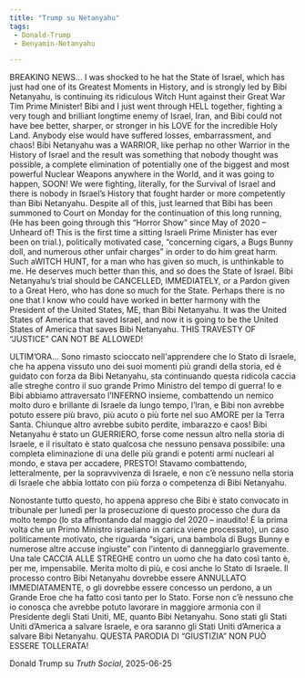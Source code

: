 ```yaml
---
title: "Trump su Netanyahu"
tags: 
 - Donald-Trump
 - Benyamin-Netanyahu 

---
```


BREAKING NEWS... I was shocked to he hat the State of Israel, which has just had one of its Greatest Moments in History, and is strongly led by Bibi Netanyahu, is continuing its ridiculous Witch Hunt against their Great War Tim Prime Minister! Bibi and I just went through HELL together, fighting a very tough and brilliant longtime enemy of Israel, Iran, and Bibi could not have bee better, sharper, or stronger in his LOVE for the incredible Holy Land. Anybody else would have suffered losses, embarrassment, and chaos! Bibi Netanyahu was a WARRIOR, like perhap no other Warrior in the History of Israel
and the result was something that nobody thought was possible, a complete elimination of potentially one of the biggest and most powerful Nuclear Weapons anywhere in the World, and it was going to happen, SOON! We were fighting, literally, for the Survival of Israel and there is nobody in Israel’s History that fought harder or more competently than Bibi Netanyahu. Despite all of this, just learned that Bibi has been summoned to Court on Monday for the continuation of this long running, (He has been going through this “Horror Show” since May of 2020 – Unheard of! This is the first time a sitting Israeli Prime Minister has ever been on trial.), politically motivated case, “concerning cigars, a Bugs Bunny doll, and numerous other unfair charges” in order to do him great harm. Such aWITCH HUNT, for a man who has given so much, is unthinkable to me. He deserves much better than this, and so does the State of Israel. Bibi Netanyahu’s trial should be CANCELLED, IMMEDIATELY, or a Pardon given to a Great Hero, who has done so much for the State. Perhaps there is no one that I know who could have worked in better harmony with the President of the United States, ME, than Bibi Netanyahu. It was the United States of America that saved Israel, and now it is going to be the United States of America that saves Bibi Netanyahu. THIS TRAVESTY OF “JUSTICE” CAN NOT BE ALLOWED!
 
 
ULTIM’ORA... Sono rimasto scioccato nell'apprendere che lo Stato di Israele, che ha appena vissuto uno dei suoi momenti più grandi della storia, ed è guidato con forza da Bibi Netanyahu, sta continuando questa ridicola caccia alle streghe contro il suo grande Primo Ministro del tempo di guerra! Io e Bibi abbiamo attraversato l’INFERNO insieme, combattendo un nemico molto duro e brillante di Israele da lungo tempo, l’Iran, e Bibi non avrebbe potuto essere più bravo, più acuto o più forte nel suo AMORE per la Terra Santa. Chiunque altro avrebbe subito perdite, imbarazzo e caos! Bibi Netanyahu è stato un GUERRIERO, forse come nessun altro nella storia di Israele, e il risultato è stato qualcosa che nessuno pensava possibile: una completa eliminazione di una delle più grandi e potenti armi nucleari al mondo, e stava per accadere, PRESTO! Stavamo combattendo, letteralmente, per la sopravvivenza di Israele, e non c’è nessuno nella storia di Israele che abbia lottato con più forza o competenza di Bibi Netanyahu.

Nonostante tutto questo, ho appena appreso che Bibi è stato convocato in tribunale per lunedì per la prosecuzione di questo processo che dura da molto tempo (lo sta affrontando dal maggio del 2020 – inaudito! È la prima volta che un Primo Ministro israeliano in carica viene processato), un caso politicamente motivato, che riguarda “sigari, una bambola di Bugs Bunny e numerose altre accuse ingiuste” con l’intento di danneggiarlo gravemente. Una tale CACCIA ALLE STREGHE contro un uomo che ha dato così tanto è, per me, impensabile. Merita molto di più, e così anche lo Stato di Israele. Il processo contro Bibi Netanyahu dovrebbe essere ANNULLATO IMMEDIATAMENTE, o gli dovrebbe essere concesso un perdono, a un Grande Eroe che ha fatto così tanto per lo Stato. Forse non c’è nessuno che io conosca che avrebbe potuto lavorare in maggiore armonia con il Presidente degli Stati Uniti, ME, quanto Bibi Netanyahu. Sono stati gli Stati Uniti d’America a salvare Israele, e ora saranno gli Stati Uniti d’America a salvare Bibi Netanyahu. QUESTA PARODIA DI “GIUSTIZIA” NON PUÒ ESSERE TOLLERATA!

Donald Trump su *Truth Social*, 2025-06-25

